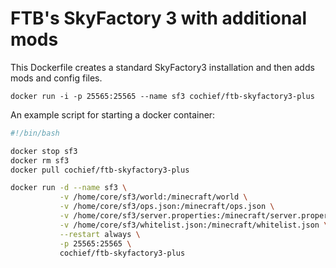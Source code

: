 # FTB's SkyFactory 3 with additional mods

This Dockerfile creates a standard SkyFactory3 installation and then adds mods and config files.

```docker run -i -p 25565:25565 --name sf3 cochief/ftb-skyfactory3-plus```

An example script for starting a docker container:

```bash
#!/bin/bash

docker stop sf3
docker rm sf3
docker pull cochief/ftb-skyfactory3-plus

docker run -d --name sf3 \
           -v /home/core/sf3/world:/minecraft/world \
           -v /home/core/sf3/ops.json:/minecraft/ops.json \
           -v /home/core/sf3/server.properties:/minecraft/server.properties \
           -v /home/core/sf3/whitelist.json:/minecraft/whitelist.json \
           --restart always \
           -p 25565:25565 \
           cochief/ftb-skyfactory3-plus
```
